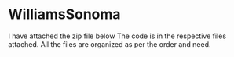# WilliamsSonoma
I have attached the zip file below
The code is in the respective files attached.
All the files are organized as per the order and need.

